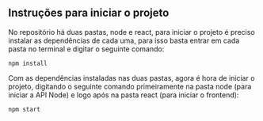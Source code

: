 ## Instruções para iniciar o projeto
No repositório há duas pastas, node e react, para iniciar o projeto é preciso instalar as dependências de cada uma, para isso basta entrar em cada pasta no terminal e digitar o seguinte comando:

```
npm install
```

Com as dependências instaladas nas duas pastas, agora é hora de iniciar o projeto, digitando o seguinte comando primeiramente na pasta node (para iniciar a API Node) e logo após na pasta react (para iniciar o frontend):

```
npm start
